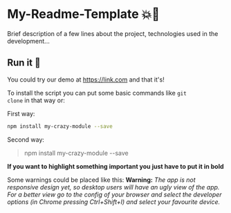 # My-Readme-Template 💥💯
Brief description of a few lines about the project, technologies used in the development...

## Run it 🚀
You could try our demo at https://link.com and that it's! 

To install the script you can put some basic commands like <code>git clone</code> in that way or:

First way:
```sh
npm install my-crazy-module --save
```

Second way:
> npm install my-crazy-module --save

__If you want to highlight something important you just have to put it in bold__

Some warnings could be placed like this:
__Warning:__ *The app is not responsive design yet, so desktop users will have an ugly view of the app. For a better view go to the config of your browser and select the developer options (in Chrome pressing Ctrl+Shift+I) and select your favourite device.*
